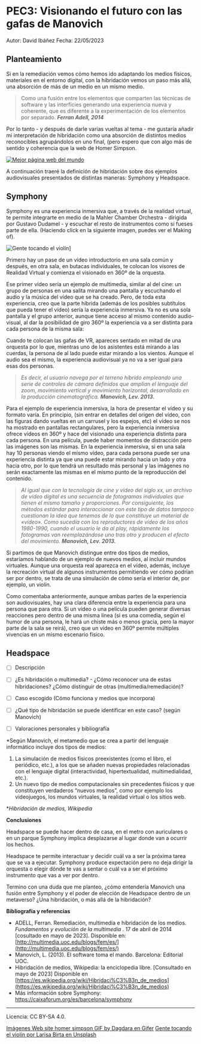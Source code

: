 # PEC3: Visionando el futuro con las gafas de Manovich

Autor: David Ibáñez
Fecha: 22/05/2023

## Planteamiento

Si en la remediación vemos cómo hemos ido adaptando los medios físicos, materiales en el entorno digital, con la hibridación vemos un paso más allá, una absorción de más de un medio en un mismo medio. 

> Como una fusión entre los elementos que comparten las técnicas de
> software y las interfícies generando una experiencia nueva y 
> coherente, que es diferente a la experimentación de los elementos por
> separado.
> ***Ferran Adell, 2014***

Por lo tanto - y después de darle varias vueltas al tema - me gustaría añadir mi interpretación de hibridación como una absorción de distintos medios reconocibles agrupándolos en uno final, (pero espero que con algo más de sentido y coherencia que la web de Homer Simpson. 

  [![Mejor página web del mundo](https://i.gifer.com/161C.gif)](https://youtu.be/P5MWN3TQeY4)

A continuación traeré la definición de hibridación sobre dos ejemplos audiovisuales presentados de distintas maneras: Symphony y Headspace.

## Symphony

Symphony es una experiencia inmersiva que, a través de la realidad virtual, te permite integrarte en medio de la Mahler Chamber Orchestra - dirigida por Gustavo Dudamel - y escuchar el resto de instrumentos como si fueses parte de ella. (Haciendo click en la siguiente imagen, puedes ver el Making of).

![Gente tocando el violín]([https://images.unsplash.com/photo-1465847899084-d164df4dedc6](https://images.unsplash.com/photo-1465847899084-d164df4dedc6?ixlib=rb-4.0.3&ixid=M3wxMjA3fDB8MHxwaG90by1wYWdlfHx8fGVufDB8fHx8fA%3D%3D&auto=format&fit=crop&w=1170&q=80))]

Primero hay un pase de un vídeo introductorio en una sala común y después, en otra sala, en butacas individuales, te colocan los visores de Realidad Virtual y comienza el visionado en 360º de la orquesta.

Ese primer vídeo sería un ejemplo de multimedia, similar al del cine: un grupo de personas en una salita mirando una pantalla y escuchando el audio y la música del vídeo que se ha creado. Pero, de toda esta experiencia, creo que la parte híbrida (además de los posibles subtítulos que pueda tener el vídeo) sería la experiencia inmersiva. Ya no es una sola pantalla y el grupo anterior, aunque tiene acceso al mismo contenido audio-visual, al dar la posibilidad de giro 360º la experiencia va a ser distinta para cada persona de la misma sala:

Cuando te colocan las gafas de VR, apareces sentado en mitad de una orquesta por lo que, mientras uno de los asistentes está mirando a las cuerdas, la persona de al lado puede estar mirando a los vientos. Aunque el audio sea el mismo, la experiencia audiovisual ya no va a ser igual para esas dos personas.

> *Es decir, el usuario navega por el terreno híbrido empleando una serie de controles de cámara definidos que amplían el lenguaje del zoom, movimiento vertical y movimiento horizontal, desarrollado en la producción cinematográfica.*
> ***Manovich, Lev. 2013.***

Para el ejemplo de experiencia inmersiva, la hora de presentar el vídeo y su formato varía. En principio, (sin entrar en detalles del origen del vídeo, con las figuras dando vueltas en un carrusel y los espejos, etc) el vídeo se nos ha mostrado en pantallas rectangulares, pero la experiencia inmersiva ofrece vídeos en 360º y hace del visionado una experiencia distinta para cada persona. En una película, puede haber momentos de distracción pero las imágenes son las mismas. En la experiencia inmersiva, si en una sala hay 10 personas viendo el mismo vídeo, para cada persona puede ser una experiencia distinta ya que una puede estar mirando hacia un lado y otra hacia otro, por lo que tendrá un resultado más personal y las imágenes no serán exactamente las mismas en el mismo punto de la reproducción del contenido.

> *Al igual que con la tecnología de cine y vídeo del siglo xx, un archivo de vídeo digital es una secuencia de fotogramas individuales que tienen el mismo tamaño y proporciones. Por consiguiente, los  métodos estándar para interaccionar con este tipo de datos tampoco
cuestionan la idea que tenemos de lo que constituye un material de «vídeo». Como sucedía con los reproductores de vídeo de los años  1980-1990, cuando el usuario le da al play, rápidamente los fotogramas  van reemplazándose uno tras otro y producen el efecto del movimiento.*
> ***Manovich, Lev. 2013.***

Si partimos de que Manovich distingue entre dos tipos de medios, estaríamos hablando de un ejemplo de nuevos medios, al incluir mundos virtuales. Aunque una orquesta real aparezca en el vídeo, además, incluye la recreación virtual de algunos instrumentos permitiendo ver cómo podrían ser por dentro, se trata de una simulación de cómo sería el interior de, por ejemplo, un violín.

Como comentaba anteriormente, aunque ambas partes de la experiencia son audiovisuales, hay una clara diferencia entre la experiencia para una persona que para otra. Si un vídeo o una película pueden generar diversas reacciones pero dentro de una misma línea (si es una comedia, según el humor de una persona, le hará un chiste más o menos gracia, pero la mayor parte de la sala se reirá), creo que un vídeo en 360º permite múltiples vivencias en un mismo escenario físico.

## Headspace
- [ ] Descripción
- [ ] ¿Es hibridación o multimedia? - ¿Cómo reconocer una de estas hibridaciones? ¿Cómo distinguir de otras (multimedia/remediación)?
- [ ] Caso escogido (Cómo funciona y medios que incorpora)
- [ ] ¿Qué tipo de hibridación se puede identificar en este caso? (según Manovich)
- [ ] Valoraciones personales y bibliografía




*Según Manovich, el metamedio que se crea a partir del lenguaje informático incluye dos tipos de medios:
1) La simulación de medios físicos preexistentes (como el libro, el periódico, etc.), a los que se añaden nuevas propiedades relacionadas con el lenguaje digital (interactividad, hipertextualidad, multimedialidad, etc.).
2) Un nuevo tipo de medios computacionales sin precedentes físicos y que constituyen verdaderos “nuevos medios”, como por ejemplo los videojuegos, los mundos virtuales, la realidad virtual o los sitios web.

**Hibridación de medios, Wikipedia*


**Conclusiones**

Headspace se puede hacer dentro de casa, en el metro con auriculares o en un parque
Symphony implica desplazarse al lugar donde van a ocurrir los hechos. 

Headspace te permite interactuar y decidir cuál va a ser la próxima tarea que se va a ejecutar. 
Symphony produce expectación pero no deja dirigir la orquesta o elegir dónde te vas a sentar o cuál va a ser el próximo instrumento que vas a ver por dentro.

Termino con una duda que me planteo, ¿cómo entendería Manovich una fusión entre Symphony y el poder de elección de Headspace dentro de un metaverso? ¿Una hibridación, o más allá de la hibridación?

**Bibliografía y referencias**

- ADELL, Ferran. Remediación, multimedia e hibridación de los medios.  _Fundamentos y evolución de la multimedia_ . 17 de abril de 2014 [cosultado en mayo de 2023]. Disponible en:  [http://multimedia.uoc.edu/blogs/fem/es/](http://multimedia.uoc.edu/blogs/fem/es/)
 - Manovich, L. (2013). El software toma el mando. Barcelona: Editorial UOC.
 - Hibridación de medios, Wikipedia: la enciclopedia libre. [Consultado en mayo de 2023] Disponible en [https://es.wikipedia.org/wiki/Hibridaci%C3%B3n_de_medios](https://es.wikipedia.org/wiki/Hibridaci%C3%B3n_de_medios)
 - Más información sobre Symphony: https://caixaforum.org/es/barcelona/symphony
 
<hr>
Licencia: CC BY-SA 4.0.

[Imágenes Web site homer simpson GIF by Dagdara en Gifer](https://gifer.com/es/161C)
[Gente tocando el violín por Larisa Birta en Unsplash](https://images.unsplash.com/photo-1465847899084-d164df4dedc6?ixlib=rb-4.0.3&ixid=M3wxMjA3fDB8MHxwaG90by1wYWdlfHx8fGVufDB8fHx8fA%3D%3D&auto=format&fit=crop&w=1170&q=80)


